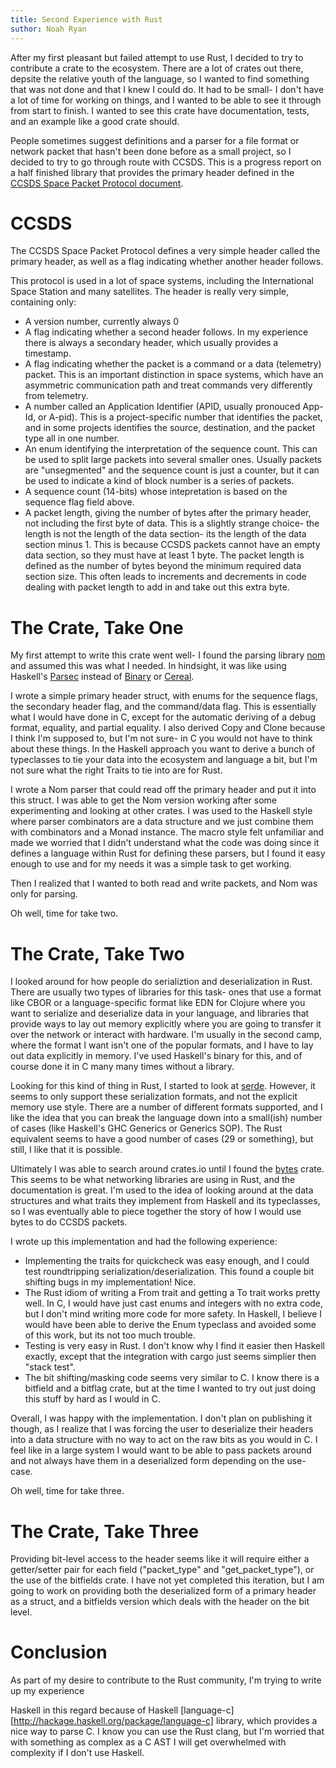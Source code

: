 ```yaml
---
title: Second Experience with Rust
suthor: Noah Ryan
---
```

After my first pleasant but failed attempt to use Rust, I decided to try to
contribute a crate to the ecosystem. There are a lot of crates out there,
depsite the relative youth of the language, so I wanted to find something
that was not done and that I knew I could do. It had to be small- I don't have 
a lot of time for working on things, and I wanted to be able to see it through
from start to finish. I wanted to see this crate have documentation, tests, and
an example like a good crate should.


People sometimes suggest definitions and a parser for a file format or network packet
that hasn't been done before as a small project, so I decided to try to go through
route with CCSDS.  This is a progress report on a half finished library that provides
the primary header defined in the [CCSDS Space Packet Protocol document](https://public.ccsds.org/Pubs/133x0b1c2.pdf).


# CCSDS 
The CCSDS Space Packet Protocol defines a very simple header called the primary
header, as well as a flag indicating whether another header follows.


This protocol is used in a lot of space systems, including the International Space
Station and many satellites. The header is really very simple, containing only:


* A version number, currently always 0
* A flag indicating whether a second header follows. In my experience there is always
a secondary header, which usually provides a timestamp.
* A flag indicating whether the packet is a command or a data (telemetry) packet. This is
an important distinction in space systems, which have an asymmetric communication path
and treat commands very differently from telemetry.
* A number called an Application Identifier (APID, usually pronouced App-Id, or A-pid). This
is a project-specific number that identifies the packet, and in some projects identifies
the source, destination, and the packet type all in one number.
* An enum identifying the interpretation of the sequence count. This can be used to split
large packets into several smaller ones. Usually packets are "unsegmented" and the sequence
count is just a counter, but it can be used to indicate a kind of block number is a series
of packets.
* A sequence count (14-bits) whose intepretation is based on the sequence flag field above.
* A packet length, giving the number of bytes after the primary header, not including the first
byte of data. This is a slightly strange choice- the length is not the length of the data section-
its the length of the data section minus 1. This is because CCSDS packets cannot have an
empty data section, so they must have at least 1 byte. The packet length is defined as the number
of bytes beyond the minimum required data section size. This often leads to increments and
decrements in code dealing with packet length to add in and take out this extra byte.


# The Crate, Take One
My first attempt to write this crate went well- I found the parsing library
[nom](https://docs.rs/nom/4.0.0/nom/) and assumed this was what I needed. In hindsight,
it was like using Haskell's [Parsec](http://hackage.haskell.org/package/parsec)
instead of [Binary](http://hackage.haskell.org/package/binary)
or [Cereal](http://hackage.haskell.org/package/cereal).


I wrote a simple primary header struct, with enums for the sequence flags, the secondary
header flag, and the command/data flag. This is essentially what I would have done in C,
except for the automatic deriving of a debug format, equality, and partial equality. I also
derived Copy and Clone because I think I'm supposed to, but I'm not sure- in C you would not
have to think about these things. In the Haskell approach you want to
derive a bunch of typeclasses to tie your data into the ecosystem and language a bit,
but I'm not sure what the right Traits to tie into are for Rust.


I wrote a Nom parser that could read off the primary header and put it into this struct.
I was able to get the Nom version working after some experimenting and looking at other crates.
I was used to the Haskell style where parser combinators are a data structure and we just
combine them with combinators and a Monad instance. The macro style felt unfamiliar and made
we worried that I didn't understand what the code was doing since it defines a language
within Rust for defining these parsers, but I found it easy enough to use and for my
needs it was a simple task to get working.


Then I realized that I wanted to both read and write packets, and Nom was only for parsing.


Oh well, time for take two.


# The Crate, Take Two
I looked around for how people do serializtion and deserialization in Rust. There are usually
two types of libraries for this task- ones that use a format like CBOR or a language-specific
format like EDN for Clojure where you want to serialize and deserialize data in your language,
and libraries that provide ways to lay out memory explicitly where you are going to 
transfer it over the network or interact with hardware. I'm usually in the second camp, where
the format I want isn't one of the popular formats, and I have to lay out data explicitly in
memory. I've used Haskell's binary for this, and of course done it in C many many times without
a library.


Looking for this kind of thing in Rust, I started to look at [serde](https://serde.rs/).
However, it seems to only support these serialization formats, and not the explicit memory
use style. There are a number of different formats supported, and I like the idea that you
can break the language down into a small(ish) number of cases (like Haskell's GHC Generics or
Generics SOP). The Rust equivalent seems to have a good number of cases (29 or something), but
still, I like that it is possible.


Ultimately I was able to search around crates.io until I found the
[bytes](https://carllerche.github.io/bytes/bytes/index.html) crate. This seems to be what
networking libraries are using in Rust, and the documentation is great. I'm used to the idea
of looking around at the data structures and what traits they implement from Haskell and its
typeclasses, so I was eventually able to piece together the story of how I would use bytes
to do CCSDS packets.


I wrote up this implementation and had the following experience:


* Implementing the traits for quickcheck was easy enough, and I could test roundtripping
serialization/deserialization. This found a couple bit shifting bugs in my implementation! Nice.
* The Rust idiom of writing a From trait and getting a To trait works pretty well. In C, I would
have just cast enums and integers with no extra code, but I don't mind writing more code
for more safety. In Haskell, I believe I would have been able to derive the Enum typeclass
and avoided some of this work, but its not too much trouble.
* Testing is very easy in Rust. I don't know why I find it easier then Haskell exactly,
except that the integration with cargo just seems simplier then "stack test".
* The bit shifting/masking code seems very similar to C. I know there is a bitfield and a 
bitflag crate, but at the time I wanted to try out just doing this stuff by hard as I would
in C.


Overall, I was happy with the implementation. I don't plan on publishing it though, as I realize
that I was forcing the user to deserialize their headers into a data structure with no
way to act on the raw bits as you would in C. I feel like in a large system I would want to
be able to pass packets around and not always have them in a deserialized form depending
on the use-case.


Oh well, time for take three.

# The Crate, Take Three
Providing bit-level access to the header seems like it will require either a getter/setter
pair for each field ("packet_type" and "get_packet_type"), or the use of the bitfields
crate. I have not yet completed this iteration, but I am going to work on providing
both the deserialized form of a primary header as a struct, and a bitfields version which
deals with the header on the bit level.


# Conclusion
As part of my desire to contribute to the Rust community, I'm trying to write up my experience


Haskell in this regard because of Haskell [language-c][http://hackage.haskell.org/package/language-c]
library, which provides a nice way to parse C. I know you can use the Rust clang, but
I'm worried that with something as complex as a C AST I will get overwhelmed with
complexity if I don't use Haskell.

